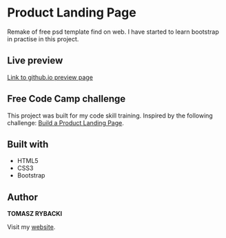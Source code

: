 # Product Landing Page

Remake of free psd template find on web. I have started to learn bootstrap in practise in this project.

## Live preview

[Link to github.io preview page](https://tomaszrybacki.github.io/Fitness/)

## Free Code Camp challenge

This project was built for my code skill training. Inspired by the following challenge: [Build a Product Landing Page](https://learn.freecodecamp.org/responsive-web-design/responsive-web-design-projects/build-a-product-landing-page/).

## Built with

* HTML5
* CSS3
* Bootstrap

## Author

__TOMASZ RYBACKI__

Visit my [website](http://tomasz-rybacki.pl).

